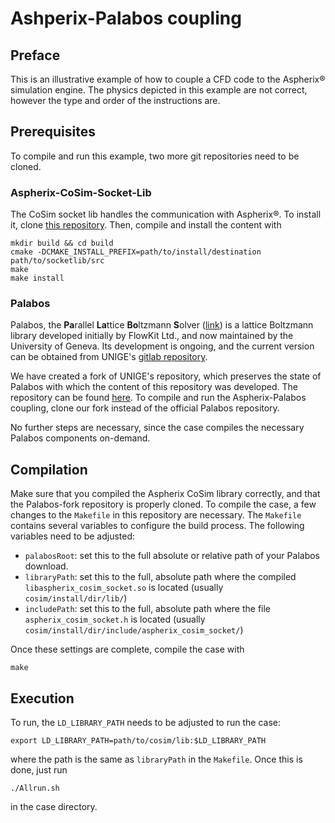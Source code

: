# Ashperix-Palabos coupling

## Preface

This is an illustrative example of how to couple a CFD code to the Aspherix® 
simulation engine. The physics depicted in this example are not correct, however 
the type and order of the instructions are.

## Prerequisites

To compile and run this example, two more git repositories need to be cloned.

### Aspherix-CoSim-Socket-Lib

The CoSim socket lib handles the communication with Aspherix®. To install it, clone 
[this repository](https://github.com/CFDEMproject/Aspherix-CoSim-Socket-Lib). Then, 
compile and install the content with 

    mkdir build && cd build
    cmake -DCMAKE_INSTALL_PREFIX=path/to/install/destination path/to/socketlib/src
    make
    make install

### Palabos

Palabos, the **Pa**rallel **La**ttice **Bo**ltzmann **S**olver 
([link](https://palabos.unige.ch/)) is a lattice Boltzmann 
library developed initially by FlowKit Ltd., and now maintained by the University of 
Geneva. Its development is ongoing, and the current version can be obtained from UNIGE's 
[gitlab repository](https://gitlab.com/unigespc/palabos).
    
We have created a fork of UNIGE's repository, which preserves the state of Palabos with 
which the content of this repository was developed. The repository can be found 
[here](https://github.com/CFDEMproject/Palabos-fork). To compile and run the Aspherix-Palabos
coupling, clone our fork instead of the official Palabos repository.

No further steps are necessary, since the case compiles the necessary Palabos components on-demand.

## Compilation

Make sure that you compiled the Aspherix CoSim library correctly, and that the Palabos-fork
repository is properly cloned. To compile the case, a few changes to the `Makefile` in this
repository are necessary. The `Makefile` contains several variables to configure the build 
process. The following variables need to be adjusted:

* `palabosRoot`: set this to the full absolute or relative path of your Palabos download.
* `libraryPath`: set this to the full, absolute path where the compiled `libaspherix_cosim_socket.so` is located (usually `cosim/install/dir/lib/`)
* `includePath`: set this to the full, absolute path where the file `aspherix_cosim_socket.h` is located (usually `cosim/install/dir/include/aspherix_cosim_socket/`)

Once these settings are complete, compile the case with

    make

## Execution


To run, the `LD_LIBRARY_PATH` needs to be adjusted to run the case:

    export LD_LIBRARY_PATH=path/to/cosim/lib:$LD_LIBRARY_PATH
    
where the path is the same as `libraryPath` in the `Makefile`. Once this is done, just run

    ./Allrun.sh
    
in the case directory.


